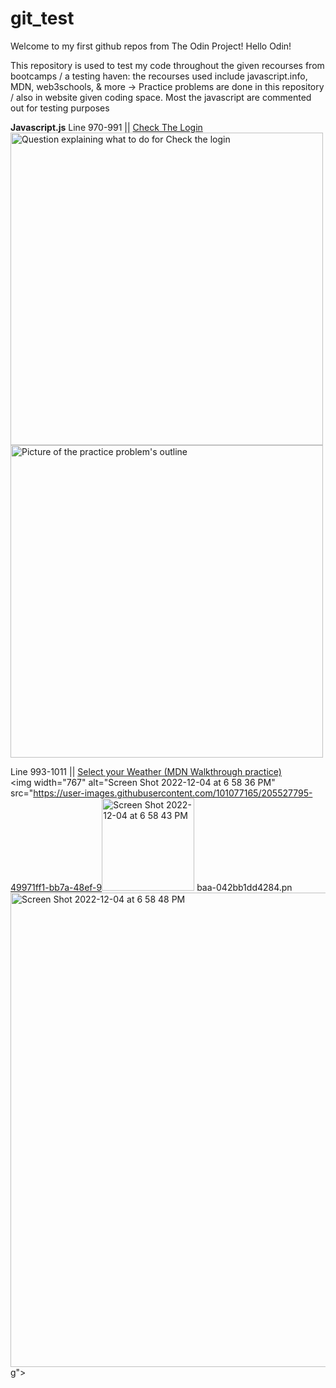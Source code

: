 # git_test
Welcome to my first github repos from The Odin Project!
Hello Odin!

This repository is used to test my code throughout the given recourses from bootcamps / a testing haven: the recourses used include javascript.info, MDN, web3schools, & more -> Practice problems are done in this repository / also in website given coding space. 
Most the javascript are commented out for testing purposes

<strong>Javascript.js</strong>
Line 970-991 || <a href="https://javascript.info/task/check-login">Check The Login</a> <br>
<img width="500" alt="Question explaining what to do for Check the login" src="https://user-images.githubusercontent.com/101077165/205476059-3a3b97b8-2018-473b-a9f5-1c173c52f0c7.png">
<img width="500" alt="Picture of the practice problem's outline" src="https://user-images.githubusercontent.com/101077165/205476066-8f664f34-5e2b-41e6-a422-830a6a6c8139.png"> <br>

Line 993-1011 || <a href="https://developer.mozilla.org/en-US/docs/Learn/JavaScript/Building_blocks/conditionals">Select your Weather (MDN Walkthrough practice)</a> <br>
<img width="767" alt="Screen Shot 2022-12-04 at 6 58 36 PM" src="https://user-images.githubusercontent.com/101077165/205527795-49971ff1-bb7a-48ef-9<img width="148" alt="Screen Shot 2022-12-04 at 6 58 43 PM" src="https://user-images.githubusercontent.com/101077165/205527797-5a4e57c9-066c-4baa-bee1-184f7db8efef.png">
baa-042bb1dd4284.pn<img width="759" alt="Screen Shot 2022-12-04 at 6 58 48 PM" src="https://user-images.githubusercontent.com/101077165/205527804-5f2d9b87-f9c9-42bf-992b-6f16cbe81f39.png">
g">

